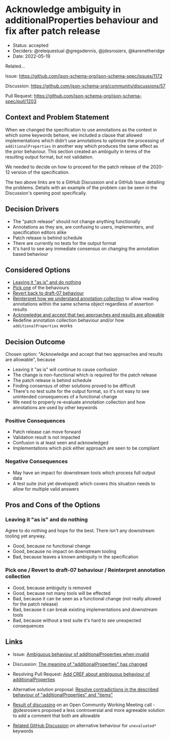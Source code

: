 # Acknowledge ambiguity in additionalProperties behaviour and fix after patch release

* Status: accepted
* Deciders: @relequestual @gregsdennis, @jdesrosiers, @karenetheridge
* Date:  2022-05-19

Related...

Issue: https://github.com/json-schema-org/json-schema-spec/issues/1172

Discussion: https://github.com/json-schema-org/community/discussions/57

Pull Request: https://github.com/json-schema-org/json-schema-spec/pull/1203

## Context and Problem Statement

When we changed the specification to use annotations as the context in which some keywords behave, we included a clause that allowed implementations which didn't use annotations to optimize the processing of `additionalProperties` in another way which produces the same effect as the prior behaviour.
This section created an ambiguity in terms of the resulting output format, but not validation.

We needed to decide on how to proceed for the patch release of the 2020-12 version of the specification.

The two above links are to a GitHub Discussion and a GitHub Issue detailing the problems.
Details with an example of the problem can be seen in the Discussion's opening post specifically.

## Decision Drivers <!-- optional -->

* The "patch release" should not change anything functionally
* Annotations as they are, are confusing to users, implementers, and specification editors alike
* Patch release is behind schedule
* There are currently no tests for the output format
* It's hard to see any immediate consensus on changing the annotation based behaviour

## Considered Options

* [Leaving it "as is" and do nothing](https://github.com/json-schema-org/community/discussions/57#discussioncomment-1413777)
* [Pick one](https://github.com/json-schema-org/community/discussions/57#discussioncomment-1416683) of the behaviours
* [Revert back to draft-07 behaviour](https://github.com/json-schema-org/community/discussions/57#discussioncomment-1453723)
* [Reinterpret how we understand annotation collection](https://github.com/json-schema-org/json-schema-spec/issues/1172#issuecomment-1049686478) to allow reading annotations within the same schema object regardless of assertion results
* [Acknowledge and accept that two approaches and results are allowable](https://github.com/json-schema-org/community/issues/161#issue-1173742930)
* Redefine annotation collection behaviour and/or how `additionalProperties` works

## Decision Outcome

Chosen option: "Acknowledge and accept that two approaches and results are allowable", because

* Leaving it "as is" will continue to cause confusion
* The change is non-functional which is required for the patch release
* The patch release is behind schedule
* Finding consensus of other solutions proved to be difficult
* There's no test suite for the output format, so it's not easy to see unintended consequences of a functional change
* We need to properly re-evaluate annotation collection and how annotations are used by other keywords

### Positive Consequences

* Patch release can move forward
* Validation result is not impacted
* Confusion is at least seen and acknowledged
* Implementations which pick either approach are seen to be compliant

### Negative Consequences

* May have an impact for downstream tools which process full output data
* A test suite (not yet developed) which covers this situation needs to allow for multiple valid answers

## Pros and Cons of the Options

### Leaving it "as is" and do nothing

Agree to do nothing and hope for the best. There isn't any downstream tooling yet anyway.

* Good, because no functional change
* Good, because no impact on downstream tooling
* Bad, because leaves a known ambiguity in the specification

### Pick one / Revert to draft-07 behaviour / Reinterpret annotation collection

* Good, because ambiguity is removed
* Good, because not many tools will be effected
* Bad, because it can be seen as a functional change (not really allowed for the patch release)
* Bad, because it can break existing implementations and downstream tools
* Bad, because without a test suite it's hard to see unexpected consequences

## Links

* Issue: [Ambiguous behaviour of additionalProperties when invalid](https://github.com/json-schema-org/json-schema-spec/issues/1172)
* Discussion: [The meaning of "additionalProperties" has changed](https://github.com/json-schema-org/community/discussions/57)
* Resolving Pull Request: [Add CREF about ambiguous behaviour of additionalProperties](https://github.com/json-schema-org/json-schema-spec/pull/1203)
* Alternative solution proposal: [Resolve contradictions in the described behaviour of "additionalProperties" and "items"](https://github.com/json-schema-org/json-schema-spec/pull/1154)

* [Result of discussing](https://github.com/json-schema-org/json-schema-spec/issues/1172#issuecomment-1063962900) on an Open Community Working Meeting call - @jdesrosiers proposed a less controversial and more agreeable solution to add a comment that both are allowable
* [Related GitHub Discussion](https://github.com/json-schema-org/community/discussions/67) on alternative behaviour for `unevaluated*` keywords
